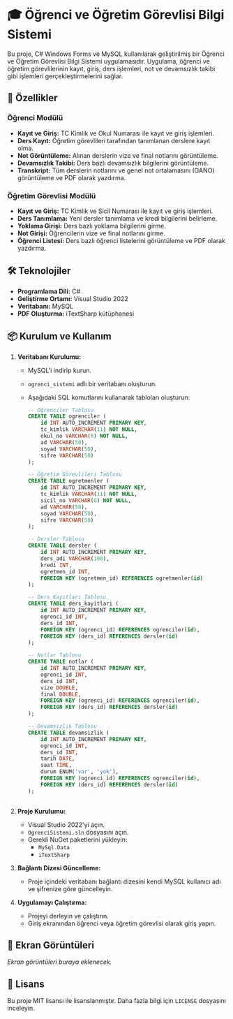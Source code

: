 # 🎓 Öğrenci ve Öğretim Görevlisi Bilgi Sistemi

Bu proje, C# Windows Forms ve MySQL kullanılarak geliştirilmiş bir Öğrenci ve Öğretim Görevlisi Bilgi Sistemi uygulamasıdır. Uygulama, öğrenci ve öğretim görevlilerinin kayıt, giriş, ders işlemleri, not ve devamsızlık takibi gibi işlemleri gerçekleştirmelerini sağlar.

## 🚀 Özellikler

### Öğrenci Modülü

- **Kayıt ve Giriş:** TC Kimlik ve Okul Numarası ile kayıt ve giriş işlemleri.
- **Ders Kayıt:** Öğretim görevlileri tarafından tanımlanan derslere kayıt olma.
- **Not Görüntüleme:** Alınan derslerin vize ve final notlarını görüntüleme.
- **Devamsızlık Takibi:** Ders bazlı devamsızlık bilgilerini görüntüleme.
- **Transkript:** Tüm derslerin notlarını ve genel not ortalamasını (GANO) görüntüleme ve PDF olarak yazdırma.

### Öğretim Görevlisi Modülü

- **Kayıt ve Giriş:** TC Kimlik ve Sicil Numarası ile kayıt ve giriş işlemleri.
- **Ders Tanımlama:** Yeni dersler tanımlama ve kredi bilgilerini belirleme.
- **Yoklama Girişi:** Ders bazlı yoklama bilgilerini girme.
- **Not Girişi:** Öğrencilerin vize ve final notlarını girme.
- **Öğrenci Listesi:** Ders bazlı öğrenci listelerini görüntüleme ve PDF olarak yazdırma.

## 🛠️ Teknolojiler

- **Programlama Dili:** C#
- **Geliştirme Ortamı:** Visual Studio 2022
- **Veritabanı:** MySQL
- **PDF Oluşturma:** iTextSharp kütüphanesi

## 📦 Kurulum ve Kullanım

1. **Veritabanı Kurulumu:**
   - MySQL'i indirip kurun.
   - `ogrenci_sistemi` adlı bir veritabanı oluşturun.
   - Aşağıdaki SQL komutlarını kullanarak tabloları oluşturun:

     ```sql
     -- Öğrenciler Tablosu
     CREATE TABLE ogrenciler (
         id INT AUTO_INCREMENT PRIMARY KEY,
         tc_kimlik VARCHAR(11) NOT NULL,
         okul_no VARCHAR(6) NOT NULL,
         ad VARCHAR(50),
         soyad VARCHAR(50),
         sifre VARCHAR(50)
     );

     -- Öğretim Görevlileri Tablosu
     CREATE TABLE ogretmenler (
         id INT AUTO_INCREMENT PRIMARY KEY,
         tc_kimlik VARCHAR(11) NOT NULL,
         sicil_no VARCHAR(6) NOT NULL,
         ad VARCHAR(50),
         soyad VARCHAR(50),
         sifre VARCHAR(50)
     );

     -- Dersler Tablosu
     CREATE TABLE dersler (
         id INT AUTO_INCREMENT PRIMARY KEY,
         ders_adi VARCHAR(100),
         kredi INT,
         ogretmen_id INT,
         FOREIGN KEY (ogretmen_id) REFERENCES ogretmenler(id)
     );

     -- Ders Kayıtları Tablosu
     CREATE TABLE ders_kayitlari (
         id INT AUTO_INCREMENT PRIMARY KEY,
         ogrenci_id INT,
         ders_id INT,
         FOREIGN KEY (ogrenci_id) REFERENCES ogrenciler(id),
         FOREIGN KEY (ders_id) REFERENCES dersler(id)
     );

     -- Notlar Tablosu
     CREATE TABLE notlar (
         id INT AUTO_INCREMENT PRIMARY KEY,
         ogrenci_id INT,
         ders_id INT,
         vize DOUBLE,
         final DOUBLE,
         FOREIGN KEY (ogrenci_id) REFERENCES ogrenciler(id),
         FOREIGN KEY (ders_id) REFERENCES dersler(id)
     );

     -- Devamsızlık Tablosu
     CREATE TABLE devamsizlik (
         id INT AUTO_INCREMENT PRIMARY KEY,
         ogrenci_id INT,
         ders_id INT,
         tarih DATE,
         saat TIME,
         durum ENUM('var', 'yok'),
         FOREIGN KEY (ogrenci_id) REFERENCES ogrenciler(id),
         FOREIGN KEY (ders_id) REFERENCES dersler(id)
     );
    

2. **Proje Kurulumu:**
   - Visual Studio 2022'yi açın.
   - `OgrenciSistemi.sln` dosyasını açın.
   - Gerekli NuGet paketlerini yükleyin:
     - `MySql.Data`
     - `iTextSharp`

3. **Bağlantı Dizesi Güncelleme:**
   - Proje içindeki veritabanı bağlantı dizesini kendi MySQL kullanıcı adı ve şifrenize göre güncelleyin.

4. **Uygulamayı Çalıştırma:**
   - Projeyi derleyin ve çalıştırın.
   - Giriş ekranından öğrenci veya öğretim görevlisi olarak giriş yapın.

## 📄 Ekran Görüntüleri

*Ekran görüntüleri buraya eklenecek.*

## 📜 Lisans

Bu proje MIT lisansı ile lisanslanmıştır. Daha fazla bilgi için `LICENSE` dosyasını inceleyin.

